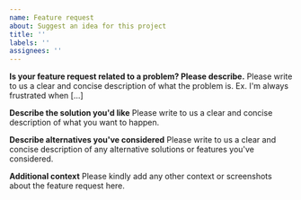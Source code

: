 ```yaml
---
name: Feature request
about: Suggest an idea for this project
title: ''
labels: ''
assignees: ''
---
```


**Is your feature request related to a problem? Please describe.**
Please write to us a clear and concise description of what the problem is. Ex. I'm always frustrated when [...]

**Describe the solution you'd like**
Please write to us a clear and concise description of what you want to happen.

**Describe alternatives you've considered**
Please write to us a clear and concise description of any alternative solutions or features you've considered.

**Additional context**
Please kindly add any other context or screenshots about the feature request here.
